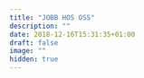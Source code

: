 ```yaml
---
title: "JOBB HOS OSS"
description: ""
date: 2018-12-16T15:31:35+01:00
draft: false
image: ""
hidden: true
---
```

